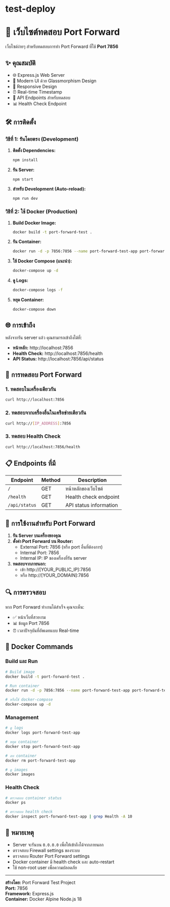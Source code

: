# test-deploy

# 🚀 เว็บไซต์ทดสอบ Port Forward

เว็บไซต์ง่ายๆ สำหรับทดสอบการทำ Port Forward ที่ใช้ **Port 7856**

## ✨ คุณสมบัติ

- 🌐 Express.js Web Server
- 🎨 Modern UI ด้วย Glassmorphism Design
- 📱 Responsive Design
- ⏰ Real-time Timestamp
- 🔧 API Endpoints สำหรับทดสอบ
- 📊 Health Check Endpoint

## 🛠️ การติดตั้ง

### วิธีที่ 1: รันโดยตรง (Development)

1. **ติดตั้ง Dependencies:**
   ```bash
   npm install
   ```

2. **รัน Server:**
   ```bash
   npm start
   ```

3. **สำหรับ Development (Auto-reload):**
   ```bash
   npm run dev
   ```

### วิธีที่ 2: ใช้ Docker (Production)

1. **Build Docker Image:**
   ```bash
   docker build -t port-forward-test .
   ```

2. **รัน Container:**
   ```bash
   docker run -d -p 7856:7856 --name port-forward-test-app port-forward-test
   ```

3. **ใช้ Docker Compose (แนะนำ):**
   ```bash
   docker-compose up -d
   ```

4. **ดู Logs:**
   ```bash
   docker-compose logs -f
   ```

5. **หยุด Container:**
   ```bash
   docker-compose down
   ```

## 🌐 การเข้าถึง

หลังจากรัน server แล้ว คุณสามารถเข้าถึงได้ที่:

- **หน้าหลัก:** http://localhost:7856
- **Health Check:** http://localhost:7856/health
- **API Status:** http://localhost:7856/api/status

## 🔧 การทดสอบ Port Forward

### 1. ทดสอบในเครื่องเดียวกัน
```bash
curl http://localhost:7856
```

### 2. ทดสอบจากเครื่องอื่นในเครือข่ายเดียวกัน
```bash
curl http://[IP_ADDRESS]:7856
```

### 3. ทดสอบ Health Check
```bash
curl http://localhost:7856/health
```

## 📋 Endpoints ที่มี

| Endpoint | Method | Description |
|----------|--------|-------------|
| `/` | GET | หน้าหลักของเว็บไซต์ |
| `/health` | GET | Health check endpoint |
| `/api/status` | GET | API status information |

## 🎯 การใช้งานสำหรับ Port Forward

1. **รัน Server บนเครื่องของคุณ**
2. **ตั้งค่า Port Forward บน Router:**
   - External Port: 7856 (หรือ port อื่นที่ต้องการ)
   - Internal Port: 7856
   - Internal IP: IP ของเครื่องที่รัน server
3. **ทดสอบจากภายนอก:**
   - เข้า http://[YOUR_PUBLIC_IP]:7856
   - หรือ http://[YOUR_DOMAIN]:7856

## 🔍 การตรวจสอบ

หาก Port Forward ทำงานได้สำเร็จ คุณจะเห็น:
- ✅ หน้าเว็บที่สวยงาม
- 📊 ข้อมูล Port 7856
- ⏰ เวลาปัจจุบันที่อัพเดทแบบ Real-time

## 🐳 Docker Commands

### Build และ Run
```bash
# Build image
docker build -t port-forward-test .

# Run container
docker run -d -p 7856:7856 --name port-forward-test-app port-forward-test

# หรือใช้ docker-compose
docker-compose up -d
```

### Management
```bash
# ดู logs
docker logs port-forward-test-app

# หยุด container
docker stop port-forward-test-app

# ลบ container
docker rm port-forward-test-app

# ดู images
docker images
```

### Health Check
```bash
# ตรวจสอบ container status
docker ps

# ตรวจสอบ health check
docker inspect port-forward-test-app | grep Health -A 10
```

## 🚨 หมายเหตุ

- Server จะรันบน `0.0.0.0` เพื่อให้เข้าถึงได้จากภายนอก
- ตรวจสอบ Firewall settings ของระบบ
- ตรวจสอบ Router Port Forward settings
- Docker container มี health check และ auto-restart
- ใช้ non-root user เพื่อความปลอดภัย

---

**สร้างโดย:** Port Forward Test Project  
**Port:** 7856  
**Framework:** Express.js  
**Container:** Docker Alpine Node.js 18 